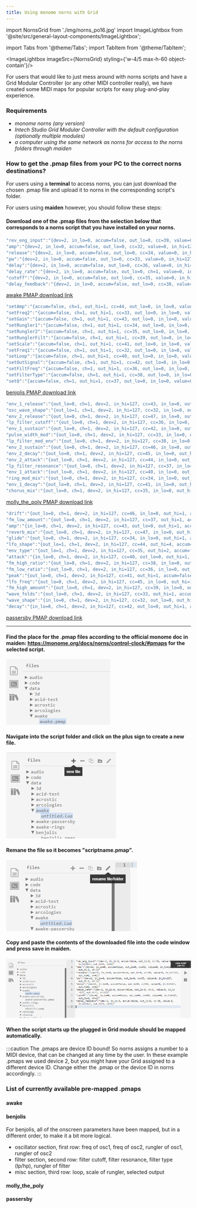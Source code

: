 ```yaml
---
title: Using monome norns with Grid
---
```


import NornsGrid from './img/norns_po16.jpg'
import ImageLightbox from '@site/src/general-layout-components/ImageLightbox';

import Tabs from '@theme/Tabs';
import TabItem from '@theme/TabItem';

<ImageLightbox imageSrc={NornsGrid} styling={'w-4/5 max-h-60 object-contain'}/>

<!---
![norns and PO16](./img/norns_po16_384px.jpg)
--->


For users that would like to just mess around with norns scripts and have a Grid Modular Controller (or any other MIDI controller really), we have created some MIDI maps for popular scripts for easy plug-and-play experience.

### Requirements

- *monome norns (any version)*
- *Intech Studio Grid Modular Controller with the default configuration (optionally multiple modules)*
- *a computer using the same network as norns for access to the norns folders through maiden*

### How to get the .pmap files from your PC to the correct norns destinations?

For users using a **terminal** to access norns, you can just download the chosen .pmap file and upload it to norns in the corresponding script's folder.

For users using **maiden** however, you should follow these steps:

#### Download one of the .pmap files from the selection below that corresponds to a norns script that you have installed on your norns.

<Tabs queryString="current-sctipt">
  <TabItem value="awake" label="awake" default>
    

```lua title="awake.pmap"
"rev_eng_input":"{dev=2, in_lo=0, accum=false, out_lo=0, cc=39, value=0, in_hi=127, out_hi=1, ch=1}"
"amp":"{dev=2, in_lo=0, accum=false, out_lo=0, cc=32, value=0, in_hi=127, out_hi=1, ch=1}"
"release":"{dev=2, in_lo=0, accum=false, out_lo=0, cc=34, value=0, in_hi=127, out_hi=1, ch=1}"
"pw":"{dev=2, in_lo=0, accum=false, out_lo=0, cc=33, value=0, in_hi=127, out_hi=1, ch=1}"
"delay":"{dev=2, in_lo=0, accum=false, out_lo=0, cc=36, value=0, in_hi=127, out_hi=1, ch=1}"
"delay_rate":"{dev=2, in_lo=0, accum=false, out_lo=0, ch=1, value=0, in_hi=127, out_hi=1, cc=37}"
"cutoff":"{dev=2, in_lo=0, accum=false, out_lo=0, cc=35, value=0, in_hi=127, out_hi=1, ch=1}"
"delay_feedback":"{dev=2, in_lo=0, accum=false, out_lo=0, cc=38, value=0, in_hi=127, out_hi=1, ch=1}"
```
<a target="_blank" href="/presets/norns_pmap/awake.pmap" download="awake.pmap"> awake PMAP download link</a> 
</TabItem>
  <TabItem value="benjolis" label="benjolis">
 

```lua title="benjolis.pmap"
"setAmp":"{accum=false, ch=1, out_hi=1, cc=44, out_lo=0, in_lo=0, value=0, in_hi=127, dev=2}"
"setFreq2":"{accum=false, ch=1, out_hi=1, cc=33, out_lo=0, in_lo=0, value=0, in_hi=127, dev=2}"
"setGain":"{accum=false, ch=1, out_hi=1, cc=43, out_lo=0, in_lo=0, value=0, in_hi=127, dev=2}"
"setRungler1":"{accum=false, ch=1, out_hi=1, cc=34, out_lo=0, in_lo=0, value=0, in_hi=127, dev=2}"
"setRungler2":"{accum=false, ch=1, out_hi=1, cc=35, out_lo=0, in_lo=0, value=0, in_hi=127, dev=2}"
"setRunglerFilt":"{accum=false, ch=1, out_hi=1, cc=39, out_lo=0, in_lo=0, value=0, in_hi=127, dev=2}"
"setScale":"{accum=false, ch=1, out_hi=1, cc=41, out_lo=0, in_lo=0, value=0, in_hi=127, dev=2}"
"setFreq1":"{accum=false, ch=1, out_hi=1, cc=32, out_lo=0, in_lo=0, value=0, in_hi=127, dev=2}"
"setLoop":"{accum=false, ch=1, out_hi=1, cc=40, out_lo=0, in_lo=0, value=0, in_hi=127, dev=2}"
"setOutSignal":"{accum=false, ch=1, out_hi=1, cc=42, out_lo=0, in_lo=0, value=0, in_hi=127, dev=2}"
"setFiltFreq":"{accum=false, ch=1, out_hi=1, cc=36, out_lo=0, in_lo=0, value=0, in_hi=127, dev=2}"
"setFilterType":"{accum=false, ch=1, out_hi=1, cc=38, out_lo=0, in_lo=0, value=0, in_hi=127, dev=2}"
"setQ":"{accum=false, ch=1, out_hi=1, cc=37, out_lo=0, in_lo=0, value=0, in_hi=127, dev=2}"
```
   <a target="_blank" href="/presets/norns_pmap/benjolis.pmap" download="benjolis.pmap"> benjolis PMAP download link</a>
  </TabItem>
  <TabItem value="molly_the_poly" label="molly_the_poly">
    

```lua title="molly_the_poly.pmap"
"env_1_release":"{out_lo=0, ch=1, dev=2, in_hi=127, cc=43, in_lo=0, out_hi=1, accum=false, value=0}"
"osc_wave_shape":"{out_lo=1, ch=1, dev=2, in_hi=127, cc=32, in_lo=0, out_hi=3, accum=false, value=0}"
"env_2_release":"{out_lo=0, ch=1, dev=2, in_hi=127, cc=47, in_lo=0, out_hi=1, accum=false, value=0}"
"lp_filter_cutoff":"{out_lo=0, ch=1, dev=2, in_hi=127, cc=36, in_lo=0, out_hi=1, accum=false, value=0}"
"env_1_sustain":"{out_lo=0, ch=1, dev=2, in_hi=127, cc=42, in_lo=0, out_hi=1, accum=false, value=0}"
"pulse_width_mod":"{out_lo=0, ch=1, dev=2, in_hi=127, cc=33, in_lo=0, out_hi=1, accum=false, value=0}"
"lp_filter_mod_env":"{out_lo=0, ch=1, dev=2, in_hi=127, cc=38, in_lo=0, out_hi=1, accum=false, value=0}"
"env_2_sustain":"{out_lo=0, ch=1, dev=2, in_hi=127, cc=46, in_lo=0, out_hi=1, accum=false, value=0}"
"env_2_decay":"{out_lo=0, ch=1, dev=2, in_hi=127, cc=45, in_lo=0, out_hi=1, accum=false, value=0}"
"env_2_attack":"{out_lo=0, ch=1, dev=2, in_hi=127, cc=44, in_lo=0, out_hi=1, accum=false, value=0}"
"lp_filter_resonance":"{out_lo=0, ch=1, dev=2, in_hi=127, cc=37, in_lo=0, out_hi=1, accum=false, value=0}"
"env_1_attack":"{out_lo=0, ch=1, dev=2, in_hi=127, cc=40, in_lo=0, out_hi=1, accum=false, value=0}"
"ring_mod_mix":"{out_lo=0, ch=1, dev=2, in_hi=127, cc=34, in_lo=0, out_hi=1, accum=false, value=0}"
"env_1_decay":"{out_lo=0, ch=1, dev=2, in_hi=127, cc=41, in_lo=0, out_hi=1, accum=false, value=0}"
"chorus_mix":"{out_lo=0, ch=1, dev=2, in_hi=127, cc=35, in_lo=0, out_hi=1, accum=false, value=0}"
```
<a target="_blank" href="/presets/norns_pmap/molly_the_poly.pmap" download="molly_the_poly.pmap"> molly_the_poly PMAP download link</a>
  </TabItem>
  <TabItem value="passersby" label="passersby">
    

```lua title="passersby.pmap"
"drift":"{out_lo=0, ch=1, dev=2, in_hi=127, cc=46, in_lo=0, out_hi=1, accum=false, value=0}"
"fm_low_amount":"{out_lo=0, ch=1, dev=2, in_hi=127, cc=37, out_hi=1, accum=false, in_lo=0, value=0}"
"amp":"{in_lo=0, ch=1, dev=2, in_hi=127, cc=43, out_lo=0, out_hi=1, accum=false, value=0}"
"reverb_mix":"{out_lo=0, ch=1, dev=2, in_hi=127, cc=47, in_lo=0, out_hi=1, accum=false, value=0}"
"glide":"{out_lo=0, ch=1, dev=2, in_hi=127, cc=34, in_lo=0, out_hi=1, accum=false, value=0}"
"lfo_shape":"{out_lo=1, ch=1, dev=2, in_hi=127, cc=44, out_hi=4, accum=false, in_lo=0, value=0}"
"env_type":"{out_lo=1, ch=1, dev=2, in_hi=127, cc=35, out_hi=2, accum=false, in_lo=0, value=0}"
"attack":"{in_lo=0, ch=1, dev=2, in_hi=127, cc=40, out_lo=0, out_hi=1, accum=false, value=0}"
"fm_high_ratio":"{out_lo=0, ch=1, dev=2, in_hi=127, cc=38, in_lo=0, out_hi=1, accum=false, value=0}"
"fm_low_ratio":"{out_lo=0, ch=1, dev=2, in_hi=127, cc=36, in_lo=0, out_hi=1, accum=false, value=0}"
"peak":"{out_lo=0, ch=1, dev=2, in_hi=127, cc=41, out_hi=1, accum=false, in_lo=0, value=0}"
"lfo_freq":"{out_lo=0, ch=1, dev=2, in_hi=127, cc=45, in_lo=0, out_hi=1, accum=false, value=0}"
"fm_high_amount":"{out_lo=0, ch=1, dev=2, in_hi=127, cc=39, in_lo=0, out_hi=1, accum=false, value=0}"
"wave_folds":"{out_lo=0, ch=1, dev=2, in_hi=127, cc=33, out_hi=1, accum=false, in_lo=0, value=0}"
"wave_shape":"{in_lo=0, ch=1, dev=2, in_hi=127, cc=32, out_lo=0, out_hi=1, accum=false, value=0}"
"decay":"{in_lo=0, ch=1, dev=2, in_hi=127, cc=42, out_lo=0, out_hi=1, accum=false, value=0}"
```
<a target="_blank" href="/presets/norns_pmap/passersby.pmap" download="passersby.pmap"> passersby PMAP download link</a>
  </TabItem>
</Tabs>


---


#### Find the place for the .pmap files according to the official monome doc in maiden: https://monome.org/docs/norns/control-clock/#pmaps for the selected script. 

![maiden](./img/pmap_location.png)

#### Navigate into the script folder and click on the plus sign to create a new file.

![create new](./img/create_new.png)

#### Remane the file so it becomes "scriptname.pmap".

![rename](./img/rename.png)

#### Copy and paste the contents of the downloaded file into the code window and press save in maiden.

![save](./img/save.png)


#### When the script starts up the plugged in Grid module should be mapped automatically.


:::caution The .pmaps are device ID bound!
So norns assigns a number to a MIDI device, that can be changed at any time by the user. In these example .pmaps we used device 2, but you might have your Grid assigned to a different device ID. Change either the .pmap or the device ID in norns accordingly.
:::

### List of currently available pre-mapped .pmaps
<!---
- [awake](/static/presets/norns_pmap/awake.pmap)
- [benjolis](/static/presets/norns_pmap/benjolis.pmap)
- [molly_the_poly](/static/presets/norns_pmap/molly_the_poly.pmap)
- [passersby](/static/presets/norns_pmap/passersby.pmap)
--->
#### awake

#### benjolis

For benjolis, all of the onscreen parameters have been mapped, but in a different order, to make it a bit more logical.

- oscillator section, first row: freq of osc1, freq of osc2, rungler of osc1, rungler of osc2
- filter section, second row: filter cutoff, filter resonance, filter type (lp/hp), rungler of filter 
- misc section, third row: loop, scale of rungler, selected output 

#### molly_the_poly

#### passersby
